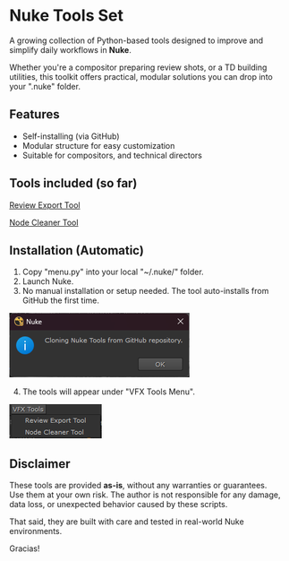 # Nuke Tools Set

A growing collection of Python-based tools designed to improve and simplify daily workflows in **Nuke**.

Whether you're a compositor preparing review shots, or a TD building utilities, this toolkit offers practical, modular solutions you can drop into your ".nuke" folder.

## Features

- Self-installing (via GitHub)
- Modular structure for easy customization
- Suitable for compositors, and technical directors

## Tools included (so far)

[Review Export Tool](https://github.com/Chilanguiux/nuke_tools/tree/main/review_export_tool)

[Node Cleaner Tool](https://github.com/Chilanguiux/nuke_tools/tree/main/node_cleaner_tool)

## Installation (Automatic)

1. Copy "menu.py" into your local "~/.nuke/" folder.
2. Launch Nuke.
3. No manual installation or setup needed. The tool auto-installs from GitHub the first time.

![alt text](review_export_tool/screenshots/auto_install.png)

4. The tools will appear under "VFX Tools Menu".

![alt text](review_export_tool/screenshots/menu.png)

## Disclaimer

These tools are provided **as-is**, without any warranties or guarantees.  
Use them at your own risk. The author is not responsible for any damage, data loss, or unexpected behavior caused by these scripts.

That said, they are built with care and tested in real-world Nuke environments.

Gracias!
